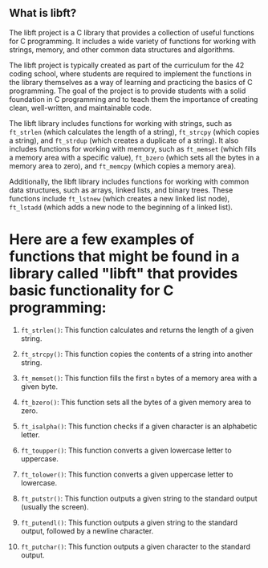 ## What is libft?

The libft project is a C library that provides a collection of useful functions for C programming. It includes a wide variety of functions for working with strings, memory, and other common data structures and algorithms.

The libft project is typically created as part of the curriculum for the 42 coding school, where students are required to implement the functions in the library themselves as a way of learning and practicing the basics of C programming. The goal of the project is to provide students with a solid foundation in C programming and to teach them the importance of creating clean, well-written, and maintainable code.

The libft library includes functions for working with strings, such as `ft_strlen` (which calculates the length of a string), `ft_strcpy` (which copies a string), and `ft_strdup` (which creates a duplicate of a string). It also includes functions for working with memory, such as `ft_memset` (which fills a memory area with a specific value), `ft_bzero` (which sets all the bytes in a memory area to zero), and `ft_memcpy` (which copies a memory area).

Additionally, the libft library includes functions for working with common data structures, such as arrays, linked lists, and binary trees. These functions include `ft_lstnew` (which creates a new linked list node), `ft_lstadd` (which adds a new node to the beginning of a linked list).

# Here are a few examples of functions that might be found in a library called "libft" that provides basic functionality for C programming:

1.  `ft_strlen()`: This function calculates and returns the length of a given string.
    
2.  `ft_strcpy()`: This function copies the contents of a string into another string.
    
3.  `ft_memset()`: This function fills the first `n` bytes of a memory area with a given byte.
    
4.  `ft_bzero()`: This function sets all the bytes of a given memory area to zero.
    
5.  `ft_isalpha()`: This function checks if a given character is an alphabetic letter.
    
6.  `ft_toupper()`: This function converts a given lowercase letter to uppercase.
    
7.  `ft_tolower()`: This function converts a given uppercase letter to lowercase.
    
8.  `ft_putstr()`: This function outputs a given string to the standard output (usually the screen).
    
9.  `ft_putendl()`: This function outputs a given string to the standard output, followed by a newline character.
    
10.  `ft_putchar()`: This function outputs a given character to the standard output.
